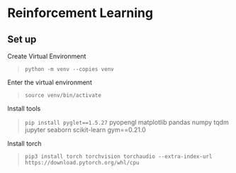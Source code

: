 <h1>Reinforcement Learning</h2>

<h2>Set up</h2>

Create Virtual Environment
> `python -m venv --copies venv`

Enter the virtual environment
> `source venv/bin/activate`

Install tools
>`pip install pyglet==1.5.27` pyopengl matplotlib pandas numpy tqdm jupyter seaborn scikit-learn gym==0.21.0

Install torch
> `pip3 install torch torchvision torchaudio --extra-index-url https://download.pytorch.org/whl/cpu`